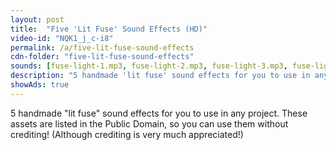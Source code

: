 ```yaml
---
layout: post
title:  "Five 'Lit Fuse' Sound Effects (HD)"
video-id: "NQK1_j_c-i8"
permalink: /a/five-lit-fuse-sound-effects
cdn-folder: "five-lit-fuse-sound-effects"
sounds: [fuse-light-1.mp3, fuse-light-2.mp3, fuse-light-3.mp3, fuse-light-4.mp3, fuse-light-5.mp3]
description: "5 handmade 'lit fuse' sound effects for you to use in any project. These assets are listed in the Public Domain, so you can use them without crediting! (Although crediting is very much appreciated!)"
showAds: true
---
```


5 handmade "lit fuse" sound effects for you to use in any project. These assets are listed in the Public Domain, so you can use them without crediting! (Although crediting is very much appreciated!)
